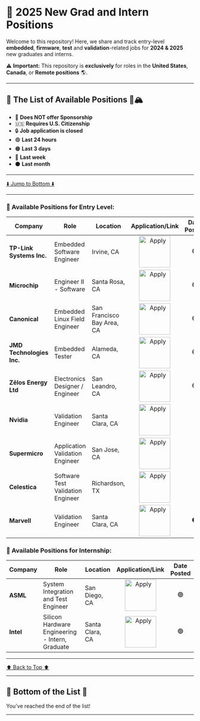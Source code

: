 # 🚀 2025 New Grad and Intern Positions

Welcome to this repository! Here, we share and track entry-level **embedded**, **firmware**, **test** and **validation**-related jobs for **2024 & 2025** new graduates and interns.

⚠️ **Important:** This repository is **exclusively** for roles in the **United States**, **Canada**, or **Remote positions** 🌎.

---

## 📜 The List of Available Positions 🚴🏔️

- 🛂 **Does NOT offer Sponsorship**
- 🇺🇸 **Requires U.S. Citizenship**
- 🔒 **Job application is closed**
- 🟢 **Last 24 hours**  
- 🟠 **Last 3 days**  
- 🔵 **Last week**  
- ⚫ **Last month**  

---

[⬇️ Jump to Bottom ⬇️](#-bottom-of-the-list)

---

### 📅 Available Positions for Entry Level:

| **Company** | **Role** | **Location** | **Application/Link** | **Date Posted** |
| --- | --- | --- | :---: | :---: |
| **TP-Link Systems Inc.** | Embedded Software Engineer | Irvine, CA | <a href="https://www.linkedin.com/jobs/view/4188477386"><img src="https://i.imgur.com/w6lyvuC.png" width="84" alt="Apply"></a> | 🟢  |
| **Microchip** | Engineer II - Software | Santa Rosa, CA | <a href="https://www.linkedin.com/jobs/view/4188718699"><img src="https://i.imgur.com/w6lyvuC.png" width="84" alt="Apply"></a>  | 🟢  |
| **Canonical** | Embedded Linux Field Engineer | San Francisco Bay Area, CA | <a href="https://www.linkedin.com/jobs/view/4188252006"><img src="https://i.imgur.com/w6lyvuC.png" width="84" alt="Apply"></a> | 🟢  |
| **JMD Technologies Inc.** | Embedded Tester | Alameda, CA | <a href="https://www.linkedin.com/jobs/view/4188252006"><img src="https://i.imgur.com/w6lyvuC.png" width="84" alt="Apply"></a> | 🟢  |
| **Zēlos Energy Ltd** | Electronics Designer / Engineer | San Leandro, CA | <a href="https://www.linkedin.com/jobs/view/4183960518"><img src="https://i.imgur.com/w6lyvuC.png" width="84" alt="Apply"></a> | 🟢  |
| **Nvidia** | Validation Engineer | Santa Clara, CA | <a href="https://www.linkedin.com/jobs/view/4000025204"><img src="https://i.imgur.com/w6lyvuC.png" width="84" alt="Apply"></a> | 🔵 |
| **Supermicro** | Application Validation Engineer  | San Jose, CA  | <a href="https://www.linkedin.com/jobs/view/4157997805"><img src="https://i.imgur.com/w6lyvuC.png" width="84" alt="Apply"></a> | 🔵 |
| **Celestica** | Software Test Validation Engineer | Richardson, TX | <a href="https://www.linkedin.com/jobs/view/4175133288"><img src="https://i.imgur.com/w6lyvuC.png" width="84" alt="Apply"></a> | 🔵 |
| **Marvell** | Validation Engineer | Santa Clara, CA | <a href="https://www.linkedin.com/jobs/view/4131510235"><img src="https://i.imgur.com/w6lyvuC.png" width="84" alt="Apply"></a> | ⚫ |


### 📅 Available Positions for Internship:

| **Company** | **Role** | **Location** | **Application/Link** | **Date Posted** |
| --- | --- | --- | :---: | :---: |
| **ASML** | System Integration and Test Engineer  | San Diego, CA | <a href="https://www.linkedin.com/jobs/view/4185956476"><img src="https://i.imgur.com/w6lyvuC.png" width="84" alt="Apply"></a> | 🟢  |
| **Intel** | Silicon Hardware Engineering - Intern, Graduate  | Santa Clara, CA | <a href="https://www.linkedin.com/jobs/view/4188408245"><img src="https://i.imgur.com/w6lyvuC.png" width="84" alt="Apply"></a>  | 🟢  |







---

[⬆️ Back to Top ⬆️](#-the-list-of-available-positions)

---

## 📍 Bottom of the List 🔽

You’ve reached the end of the list!

---
